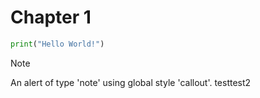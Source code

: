 # Chapter 1

```py
print("Hello World!")
```

> [!NOTE]
> An alert of type 'note' using global style 'callout'.
> testtest2
